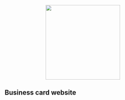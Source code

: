<p align="center">
<img src="https://sun9-46.userapi.com/impg/uCu8w-yxVhelLyOfI-G706ASf76bdgusToT0yw/xkg0o80Tprc.jpg?size=1920x1920&quality=95&sign=1c33864efe5da86d2dd35d4be9713f32&type=album" width="240px" height="240px"></img>
</p>

## Business card website
